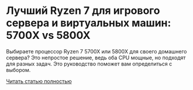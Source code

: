 # Лучший Ryzen 7 для игрового сервера и виртуальных машин: 5700X vs 5800X



Выбираете процессор Ryzen 7 5700X или 5800X для своего домашнего сервера? Это непростое решение, ведь оба CPU мощные, но подходят для разных задач. Это руководство поможет вам определиться с выбором.

[Читать статью полностью](https://xyberbara.com/gaming/ryzen-7-5700x-5800x/)
